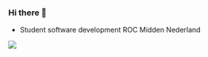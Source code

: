 ### Hi there 👋

- Student software development ROC Midden Nederland




![](https://komarev.com/ghpvc/?username=ItsJensen&color=blue)
